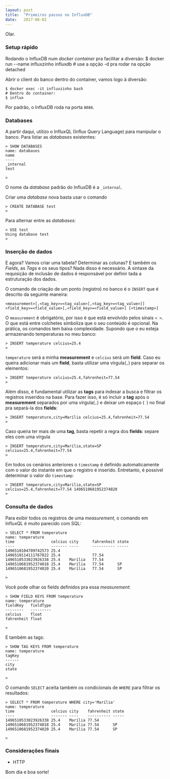 ```yaml
---
layout: post
title:  "Primeiros passos no InfluxDB"
date:   2017-06-02
---
```


<p class="intro"><span class="dropcap">O</span>lar.</p>

### Setup rápido
Rodando o InfluxDB num *docker container* pra facilitar a diversão:
$ docker run --name influxzinho influxdb # use a opção -d pra rodar na opção detached

Abrir o client do banco dentro do container, vamos logo à diversão:
```
$ docker exec -it influxzinho bash
# Dentro do container:
$ influx
```

Por padrão, o InfluxDB roda na porta `8086`.


### Databases
A partir daqui, utilizo o InfluxQL (Influx Query Language) para manipular o banco.
Para listar as *databases* existentes:
```
> SHOW DATABASES
name: databases
name
----
_internal
test

>
```

O nome da *database* padrão do InfluxDB é a `_internal`.

Criar uma *database* nova basta usar o comando
```
> CREATE DATABASE test
>
```

Para alternar entre as *databases*:
```
> USE test
Using database test
>

```

### Inserção de dados
E agora? Vamos criar uma tabela? Determinar as colunas? E também os *Fields*, as *Tags* e os seus tipos?
Nada disso é necessário. A sintaxe da requisição de inclusão de dados é responsável por definir tada a estruturação dos dados.

O comando de criação de um ponto (registro) no banco é o `INSERT` que é descrito da seguinte maneira:
```
<measurement>[,<tag_key>=<tag_value>[,<tag_key>=<tag_value>]] <field_key>=<field_value>[,<field_key>=<field_value>] [<timestamp>]
```
O `measurement` é obrigatório, por isso é que está envolvido pelos sinais `< >`. O que está entre colchetes simboliza que o seu conteúdo é opcional.
Na prática, os comandos tem baixa complexidade. Supondo que o eu esteja armazenando temperaturas no meu banco:
```
> INSERT temperature celcius=25.4
>
```

`temperature` será a minha **measurement** e `celcius` será um **field**. Caso eu queira adicionar mais um **field**, basta utilizar uma vírgula(`,`) para separar os elementos:
```
> INSERT temperature celcius=25.4,fahrenheit=77.54
>
```

Além disso, é fundamental utilizar as **tags** para indexar a busca e filtrar os registros inseridos na base. Para fazer isso, é só incluir a **tag** após o **measurement** separados por uma vírgula(`,`) e deixar um espaço (` `) no final pra separá-la dos **fields**:
```
> INSERT temperature,city=Marília celcius=25.4,fahrenheit=77.54
>
```

Caso queira ter mais de uma **tag**, basta repetir a regra dos **fields**: separe eles com uma vírgula
```
> INSERT temperature,city=Marília,state=SP celcius=25.4,fahrenheit=77.54
>
```

Em todos os cenários anteriores o `timestamp` é definido automaticamente com o valor do instante em que o registro é inserido. Entretanto, é possível determinar o valor do `timestamp`:
```
> INSERT temperature,city=Marília,state=SP celcius=25.4,fahrenheit=77.54 1496510681952374020
>
```

### Consulta de dados
Para exibir todos os registros de uma *measurement*, o comando em InfluxQL é muito parecido com SQL:
```
> SELECT * FROM temperature
name: temperature
time                celcius city      fahrenheit state
----                ------- ----      ---------- -----
1496510104709742573 25.4
1496510114111767822 25.4              77.54
1496510533023926338 25.4    Marília   77.54
1496510681952374018 25.4    Marília   77.54      SP
1496510681952374020 25.4    Marília   77.54      SP

>
```

Você pode olhar os fields definidos pra essa *measurement*:
```
> SHOW FIELD KEYS FROM temperature
name: temperature
fieldKey   fieldType
--------   ---------
celcius    float
fahrenheit float

>
```

E também as tags:
```
> SHOW TAG KEYS FROM temperature
name: temperature
tagKey
------
city
state

>
```

O comando `SELECT` aceita também os condicionais de `WHERE` para filtrar os resultados:
```
> SELECT * FROM temperature WHERE city='Marília'
name: temperature
time                celcius city    fahrenheit state
----                ------- ----    ---------- -----
1496510533023926338 25.4    Marília 77.54
1496510681952374018 25.4    Marília 77.54      SP
1496510681952374020 25.4    Marília 77.54      SP

>
```

### Considerações finais

- HTTP

Bom dia e boa sorte!